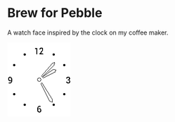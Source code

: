 # Brew for Pebble

A watch face inspired by the clock on my coffee maker.

![Screenshot](screenshot.png)

